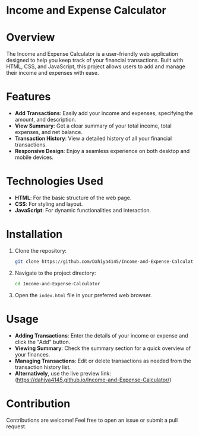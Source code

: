 

# Income and Expense Calculator

# Overview
The Income and Expense Calculator is a user-friendly web application designed to help you keep track of your financial transactions. Built with HTML, CSS, and JavaScript, this project allows users to add and manage their income and expenses with ease.

# Features
- **Add Transactions**: Easily add your income and expenses, specifying the amount, and description.
- **View Summary**: Get a clear summary of your total income, total expenses, and net balance.
- **Transaction History**: View a detailed history of all your financial transactions.
- **Responsive Design**: Enjoy a seamless experience on both desktop and mobile devices.

# Technologies Used
- **HTML**: For the basic structure of the web page.
- **CSS**: For styling and layout.
- **JavaScript**: For dynamic functionalities and interaction.

# Installation
1. Clone the repository:
   ```sh
   git clone https://github.com/Dahiya4145/Income-and-Expense-Calculator.git
   ```
  
2. Navigate to the project directory:
   ```sh
   cd Income-and-Expense-Calculator
   ```
3. Open the `index.html` file in your preferred web browser.

# Usage
- **Adding Transactions**: Enter the details of your income or expense and click the "Add" button.
- **Viewing Summary**: Check the summary section for a quick overview of your finances.
- **Managing Transactions**: Edit or delete transactions as needed from the transaction history list.
- **Alternatively**, use the live preview link: (https://dahiya4145.github.io/Income-and-Expense-Calculator/)

# Contribution
Contributions are welcome! Feel free to open an issue or submit a pull request.

